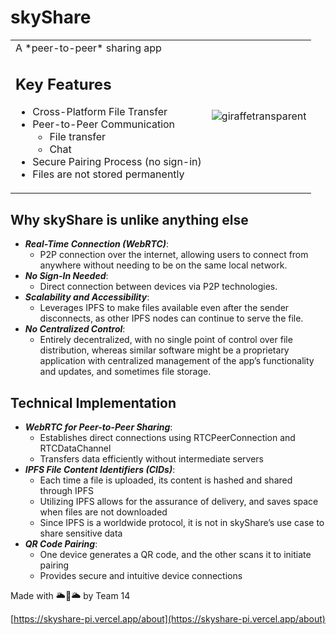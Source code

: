 # skyShare

<div align="left">
<table style="border: none; border-collapse: collapse; width: 100%;">
    <tr>
    <td>
A *peer-to-peer*  sharing app

## Key Features

- Cross-Platform File Transfer
- Peer-to-Peer Communication
    - File transfer
    - Chat
- Secure Pairing Process (no sign-in)
- Files are not stored permanently
    </td>
    <td>
![giraffetransparent](https://github.com/user-attachments/assets/451635b7-86c5-4d72-9df7-f56b89a2ca50)
    </td>
    </tr>
</table>
</div>

## Why skyShare is unlike anything else

- ***Real-Time Connection (WebRTC)***:
    - P2P connection over the internet, allowing users to connect from anywhere without needing to be on the same local network.
- ***No Sign-In Needed***:
    - Direct connection between devices via P2P technologies.
- ***Scalability and Accessibility***:
    - Leverages IPFS to make files available even after the sender disconnects, as other IPFS nodes can continue to serve the file.
- ***No Centralized Control***:
    - Entirely decentralized, with no single point of control over file distribution, whereas similar software might be a proprietary application with centralized management of the app’s functionality and updates, and sometimes file storage.

## Technical Implementation

- ***WebRTC for Peer-to-Peer Sharing***:
    - Establishes direct connections using RTCPeerConnection and RTCDataChannel
    - Transfers data efficiently without intermediate servers
- ***IPFS File Content Identifiers (CIDs)***:
    - Each time a file is uploaded, its content is hashed and shared through IPFS
    - Utilizing IPFS allows for the assurance of delivery, and saves space when files are not downloaded
    - Since IPFS is a worldwide protocol, it is not in skyShare’s use case to share sensitive data
- ***QR Code Pairing***:
    - One device generates a QR code, and the other scans it to initiate pairing
    - Provides secure and intuitive device connections

Made with 🌥️🦒🌥️ by Team 14

[https://skyshare-pi.vercel.app/about](https://skyshare-pi.vercel.app/about)
